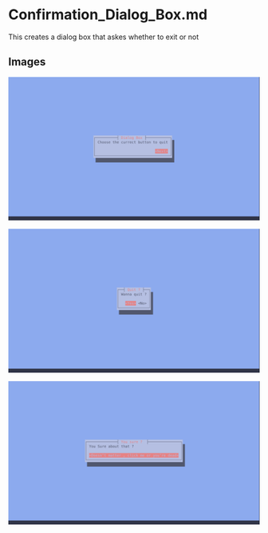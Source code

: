 # Confirmation_Dialog_Box.md 

This creates a dialog box that askes whether to exit or not 

## Images 


![start](images/start.png)

![confirmation](images/confirm.png)

![dead](images/dead.png)
